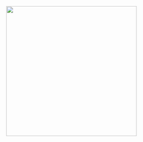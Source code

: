 <a href="https://forum.dotnetdev.kr/u/comavler/summary">
    <img src="https://profile.dotnetdev-badge.kr/api/v1/badge/medium?id=comavler&theme=Dotnet" width="350"/>
</a>

<!--
**higun295/higun295** is a ✨ _special_ ✨ repository because its `README.md` (this file) appears on your GitHub profile.

Here are some ideas to get you started:

- 🔭 I’m currently working on ...
- 🌱 I’m currently learning ...
- 👯 I’m looking to collaborate on ...
- 🤔 I’m looking for help with ...
- 💬 Ask me about ...
- 📫 How to reach me: ...
- 😄 Pronouns: ...
- ⚡ Fun fact: ...
-->
